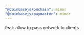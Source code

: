 ```yaml
---
"@coinbasejs/onchain": minor
"@coinbasejs/paymaster": minor
---
```


feat: allow to pass network to clients
